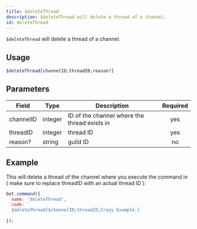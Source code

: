 ```yaml
---
title: $deleteThread 
description: $deleteThread will delete a thread of a channel.
id: deleteThread
---
```


`$deleteThread` will delete a thread of a channel.

## Usage

```php
$deleteThread[channelID;threadID;reason?]
```

## Parameters 


| Field     | Type    | Description                                  | Required |
| --------- | ------- | -------------------------------------------- |:--------:|
| channelID | integer | ID of the channel where the thread exists in |    yes   |
| threadID  | integer | thread ID                                    |    yes   |
| reason?   | string  | guild ID                                     |    no    |


## Example

This will delete a thread of the channel where you execute the command in ( make sure to replace threadID with an actual thread ID ):

```javascript
bot.command({
  name: 'deleteThread',
  code: `
  $deleteThread[$channelID;threadID;Crazy Example.]
  `
});
```